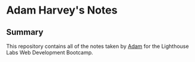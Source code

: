 # Adam Harvey's Notes
## Summary 

This repository contains all of the notes taken by [Adam](https://github.com/adamgrharvey/) for the Lighthouse Labs Web Development Bootcamp.